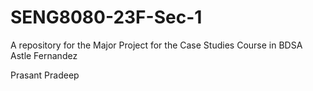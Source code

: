 # SENG8080-23F-Sec-1
A repository for the Major Project for the Case Studies Course in BDSA
Astle Fernandez

Prasant Pradeep
